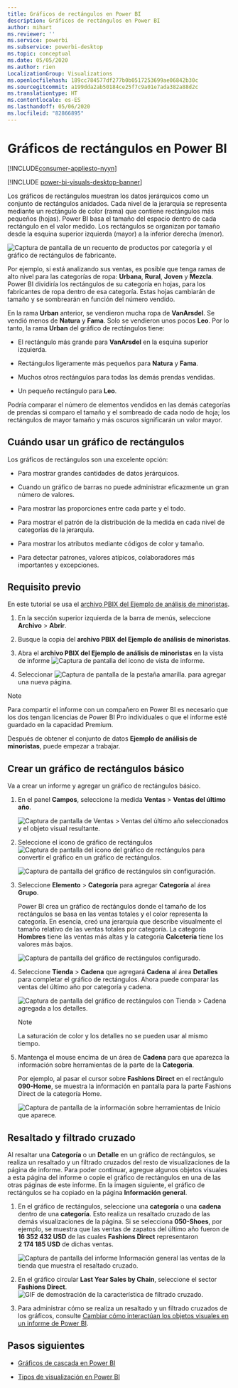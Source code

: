 ```yaml
---
title: Gráficos de rectángulos en Power BI
description: Gráficos de rectángulos en Power BI
author: mihart
ms.reviewer: ''
ms.service: powerbi
ms.subservice: powerbi-desktop
ms.topic: conceptual
ms.date: 05/05/2020
ms.author: rien
LocalizationGroup: Visualizations
ms.openlocfilehash: 189cc784577df277b0b0517253699ae06842b30c
ms.sourcegitcommit: a199dda2ab50184ce25f7c9a01e7ada382a88d2c
ms.translationtype: HT
ms.contentlocale: es-ES
ms.lasthandoff: 05/06/2020
ms.locfileid: "82866895"
---
```

# <a name="treemaps-in-power-bi"></a>Gráficos de rectángulos en Power BI

[!INCLUDE[consumer-appliesto-nyyn](../includes/consumer-appliesto-nyyn.md)]

[!INCLUDE [power-bi-visuals-desktop-banner](../includes/power-bi-visuals-desktop-banner.md)]

Los gráficos de rectángulos muestran los datos jerárquicos como un conjunto de rectángulos anidados. Cada nivel de la jerarquía se representa mediante un rectángulo de color (rama) que contiene rectángulos más pequeños (hojas). Power BI basa el tamaño del espacio dentro de cada rectángulo en el valor medido. Los rectángulos se organizan por tamaño desde la esquina superior izquierda (mayor) a la inferior derecha (menor).

![Captura de pantalla de un recuento de productos por categoría y el gráfico de rectángulos de fabricante.](media/power-bi-visualization-treemaps/pbi-nancy-viz-treemap.png)

Por ejemplo, si está analizando sus ventas, es posible que tenga ramas de alto nivel para las categorías de ropa: **Urbana**, **Rural**, **Joven** y **Mezcla**. Power BI dividiría los rectángulos de su categoría en hojas, para los fabricantes de ropa dentro de esa categoría. Estas hojas cambiarán de tamaño y se sombrearán en función del número vendido.

En la rama **Urban** anterior, se vendieron mucha ropa de **VanArsdel**. Se vendió menos de **Natura** y **Fama**. Solo se vendieron unos pocos **Leo**. Por lo tanto, la rama **Urban** del gráfico de rectángulos tiene:

* El rectángulo más grande para **VanArsdel** en la esquina superior izquierda.

* Rectángulos ligeramente más pequeños para **Natura** y **Fama**.

* Muchos otros rectángulos para todas las demás prendas vendidas.

* Un pequeño rectángulo para **Leo**.

Podría comparar el número de elementos vendidos en las demás categorías de prendas si comparo el tamaño y el sombreado de cada nodo de hoja; los rectángulos de mayor tamaño y más oscuros significarán un valor mayor.


## <a name="when-to-use-a-treemap"></a>Cuándo usar un gráfico de rectángulos

Los gráficos de rectángulos son una excelente opción:

* Para mostrar grandes cantidades de datos jerárquicos.

* Cuando un gráfico de barras no puede administrar eficazmente un gran número de valores.

* Para mostrar las proporciones entre cada parte y el todo.

* Para mostrar el patrón de la distribución de la medida en cada nivel de categorías de la jerarquía.

* Para mostrar los atributos mediante códigos de color y tamaño.

* Para detectar patrones, valores atípicos, colaboradores más importantes y excepciones.

## <a name="prerequisite"></a>Requisito previo

En este tutorial se usa el [archivo PBIX del Ejemplo de análisis de minoristas](https://download.microsoft.com/download/9/6/D/96DDC2FF-2568-491D-AAFA-AFDD6F763AE3/Retail%20Analysis%20Sample%20PBIX.pbix).

1. En la sección superior izquierda de la barra de menús, seleccione **Archivo** > **Abrir**.
   
2. Busque la copia del **archivo PBIX del Ejemplo de análisis de minoristas**.

1. Abra el **archivo PBIX del Ejemplo de análisis de minoristas** en la vista de informe ![Captura de pantalla del icono de vista de informe](media/power-bi-visualization-kpi/power-bi-report-view.png).

1. Seleccionar ![Captura de pantalla de la pestaña amarilla.](media/power-bi-visualization-kpi/power-bi-yellow-tab.png) para agregar una nueva página.

> [!NOTE]
> Para compartir el informe con un compañero en Power BI es necesario que los dos tengan licencias de Power BI Pro individuales o que el informe esté guardado en la capacidad Premium.    



Después de obtener el conjunto de datos **Ejemplo de análisis de minoristas**, puede empezar a trabajar.

## <a name="create-a-basic-treemap"></a>Crear un gráfico de rectángulos básico

Va a crear un informe y agregar un gráfico de rectángulos básico.


1. En el panel **Campos**, seleccione la medida **Ventas** > **Ventas del último año**.

   ![Captura de pantalla de Ventas > Ventas del último año seleccionados y el objeto visual resultante.](media/power-bi-visualization-treemaps/treemapfirstvalue-new.png)

1. Seleccione el icono de gráfico de rectángulos ![Captura de pantalla del icono del gráfico de rectángulos](media/power-bi-visualization-treemaps/power-bi-treemap-icon.png) para convertir el gráfico en un gráfico de rectángulos.

   ![Captura de pantalla del gráfico de rectángulos sin configuración.](media/power-bi-visualization-treemaps/treemapconvertto-new.png)

1. Seleccione **Elemento** > **Categoría** para agregar **Categoría** al área **Grupo**.

    Power BI crea un gráfico de rectángulos donde el tamaño de los rectángulos se basa en las ventas totales y el color representa la categoría. En esencia, creó una jerarquía que describe visualmente el tamaño relativo de las ventas totales por categoría. La categoría **Hombres** tiene las ventas más altas y la categoría **Calcetería** tiene los valores más bajos.

    ![Captura de pantalla del gráfico de rectángulos configurado.](media/power-bi-visualization-treemaps/power-bi-complete.png)

1. Seleccione **Tienda** > **Cadena** que agregará **Cadena** al área **Detalles** para completar el gráfico de rectángulos. Ahora puede comparar las ventas del último año por categoría y cadena.

   ![Captura de pantalla del gráfico de rectángulos con Tienda > Cadena agregada a los detalles.](media/power-bi-visualization-treemaps/power-bi-details.png)

   > [!NOTE]
   > La saturación de color y los detalles no se pueden usar al mismo tiempo.

1. Mantenga el mouse encima de un área de **Cadena** para que aparezca la información sobre herramientas de la parte de la **Categoría**.

    Por ejemplo, al pasar el cursor sobre **Fashions Direct** en el rectángulo **090-Home**, se muestra la información en pantalla para la parte Fashions Direct de la categoría Home.

   ![Captura de pantalla de la información sobre herramientas de Inicio que aparece.](media/power-bi-visualization-treemaps/treemaphoverdetail-new.png)


## <a name="highlighting-and-cross-filtering"></a>Resaltado y filtrado cruzado

Al resaltar una **Categoría** o un **Detalle** en un gráfico de rectángulos, se realiza un resaltado y un filtrado cruzados del resto de visualizaciones de la página de informe. Para poder continuar, agregue algunos objetos visuales a esta página del informe o copie el gráfico de rectángulos en una de las otras páginas de este informe. En la imagen siguiente, el gráfico de rectángulos se ha copiado en la página **Información general**. 

1. En el gráfico de rectángulos, seleccione una **categoría** o una **cadena** dentro de una **categoría**. Esto realiza un resaltado cruzado de las demás visualizaciones de la página. Si se selecciona **050-Shoes**, por ejemplo, se muestra que las ventas de zapatos del último año fueron de **16 352 432 USD** de las cuales **Fashions Direct** representaron **2 174 185 USD** de dichas ventas.

   ![Captura de pantalla del informe Información general las ventas de la tienda que muestra el resaltado cruzado.](media/power-bi-visualization-treemaps/treemaphiliting.png)

1. En el gráfico circular **Last Year Sales by Chain**, seleccione el sector **Fashions Direct**.
   ![GIF de demostración de la característica de filtrado cruzado.](media/power-bi-visualization-treemaps/treemapnoowl.gif)

1. Para administrar cómo se realiza un resaltado y un filtrado cruzados de los gráficos, consulte [Cambiar cómo interactúan los objetos visuales en un informe de Power BI](../service-reports-visual-interactions.md).

## <a name="next-steps"></a>Pasos siguientes

* [Gráficos de cascada en Power BI](power-bi-visualization-waterfall-charts.md)

* [Tipos de visualización en Power BI](power-bi-visualization-types-for-reports-and-q-and-a.md)
